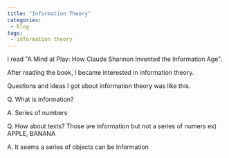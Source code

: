 ```yaml
---
title: "Information Theory"
categories:
 - Blog
tags:
 - information theory
---
```


I read "A Mind at Play: How Claude Shannon Invented the Information Age".

After reading the book, I became interested in information theory.

Questions and ideas I got about information theory was like this.

Q. What is information?

A. Series of numbers

Q. How about texts? Those are information but not a series of numers
ex) APPLE, BANANA

A. It seems a series of objects can be information